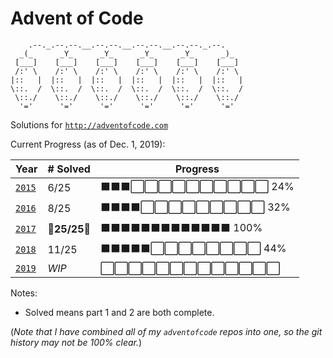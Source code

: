 # Advent of Code

        .--._.--.--.__.--.--.__.--.--.__.--.--._.--.
      _(_      _Y_      _Y_      _Y_      _Y_      _)_
     [___]    [___]    [___]    [___]    [___]    [___]
     /:' \    /:' \    /:' \    /:' \    /:' \    /:' \
    |::   |  |::   |  |::   |  |::   |  |::   |  |::   |
    \::.  /  \::.  /  \::.  /  \::.  /  \::.  /  \::.  /
     \::./    \::./    \::./    \::./    \::./    \::./
      '='      '='      '='      '='      '='      '='


Solutions for [`http://adventofcode.com`](http://adventofcode.com)

Current Progress (as of Dec. 1, 2019):

| Year                                     | # Solved      | Progress                          |
| ---------------------------------------- | ------------- | --------------------------------- |
| [`2015`](https://adventofcode.com/2015)  | 6/25          | ⬛⬛⬛⬜⬜⬜⬜⬜⬜⬜⬜⬜⬜ 24%   |
| [`2016`](https://adventofcode.com/2016)  | 8/25          | ⬛⬛⬛⬛⬜⬜⬜⬜⬜⬜⬜⬜⬜ 32%   |
| [`2017`](https://adventofcode.com/2017)  | 🎄**25/25**🎄 | ⬛⬛⬛⬛⬛⬛⬛⬛⬛⬛⬛⬛⬛ 100%  |
| [`2018`](https://adventofcode.com/2018)  | 11/25         | ⬛⬛⬛⬛⬛⬜⬜⬜⬜⬜⬜⬜⬜ 44%   |
| [`2019`](https://adventofcode.com/2019)  | _WIP_         | ⬜⬜⬜⬜⬜⬜⬜⬜⬜⬜⬜⬜⬜       |

Notes:

* Solved means part 1 and 2 are both complete.

(_Note that I have combined all of my `adventofcode` repos into one, 
so the git history may not be 100% clear._)
